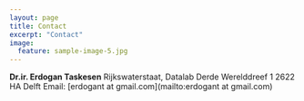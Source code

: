 ```yaml
---
layout: page
title: Contact
excerpt: "Contact"
image:
  feature: sample-image-5.jpg
---
```


**Dr.ir. Erdogan Taskesen**
    Rijkswaterstaat, Datalab
    Derde Werelddreef 1
    2622 HA Delft
    Email: [erdogant at gmail.com](mailto:erdogant at gmail.com)
